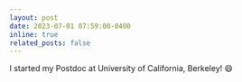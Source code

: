 ```yaml
---
layout: post
date: 2023-07-01 07:59:00-0400
inline: true
related_posts: false
---
```


I started my Postdoc at University of California, Berkeley! :smile:
